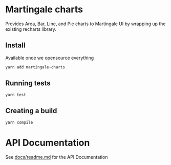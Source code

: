# Martingale charts

Provides Area, Bar, Line, and Pie charts to Martingale UI by wrapping up the existing recharts library.

## Install

Available once we opensource everything

```sh
yarn add martingale-charts
```

## Running tests

```
yarn test
```

## Creating a build

```
yarn compile
```

# API Documentation

See [docs/readme.md](docs/readme.md) for the API Documentation
